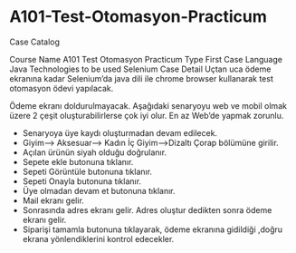 # A101-Test-Otomasyon-Practicum

Case Catalog

Course Name
A101 Test Otomasyon Practicum
Type
First Case
Language
Java
Technologies to be used
Selenium
Case Detail
Uçtan uca ödeme ekranına kadar Selenium’da java dili ile chrome browser kullanarak test otomasyon ödevi yapılacak.

Ödeme ekranı doldurulmayacak. Aşağıdaki senaryoyu web ve mobil olmak üzere 2 çeşit oluşturabilirlerse çok iyi olur. En az Web’de yapmak zorunlu. 
- Senaryoya üye kaydı oluşturmadan devam edilecek.
- Giyim--> Aksesuar--> Kadın İç Giyim-->Dizaltı Çorap bölümüne girilir.
- Açılan ürünün siyah olduğu doğrulanır.
- Sepete ekle butonuna tıklanır.
- Sepeti Görüntüle butonuna tıklanır.
- Sepeti Onayla butonuna tıklanır.
- Üye olmadan devam et butonuna tıklanır.
- Mail ekranı gelir.
- Sonrasında adres ekranı gelir. Adres oluştur dedikten sonra ödeme ekranı gelir.
- Siparişi tamamla butonuna tıklayarak, ödeme ekranına gidildiği ,doğru ekrana yönlendiklerini kontrol edecekler.
